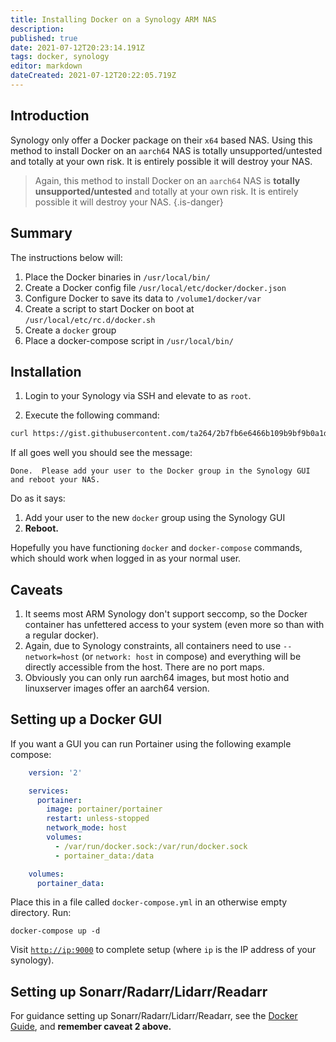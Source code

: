```yaml
---
title: Installing Docker on a Synology ARM NAS
description: 
published: true
date: 2021-07-12T20:23:14.191Z
tags: docker, synology
editor: markdown
dateCreated: 2021-07-12T20:22:05.719Z
---
```


## Introduction

Synology only offer a Docker package on their `x64` based NAS. Using this method to install Docker on an `aarch64` NAS is totally unsupported/untested and totally at your own risk. It is entirely possible it will destroy your NAS.

> Again, this method to install Docker on an `aarch64` NAS is **totally
unsupported/untested** and totally at your own risk. It is entirely
possible it will destroy your NAS. {.is-danger}

## Summary

The instructions below will:

1.  Place the Docker binaries in `/usr/local/bin/`
1.  Create a Docker config file `/usr/local/etc/docker/docker.json`
1.  Configure Docker to save its data to `/volume1/docker/var`
1.  Create a script to start Docker on boot at `/usr/local/etc/rc.d/docker.sh`
1.  Create a `docker` group
1.  Place a docker-compose script in `/usr/local/bin/`

## Installation

1. Login to your Synology via SSH and elevate to as `root`.

1. Execute the following command:

```bash
curl https://gist.githubusercontent.com/ta264/2b7fb6e6466b109b9bf9b0a1d91ebedc/raw/7b11f25c3dce181faa5206aed8051f176cc4e406/get-docker.sh | sh
```

If all goes well you should see the message:

```none
Done.  Please add your user to the Docker group in the Synology GUI and reboot your NAS.
```

Do as it says:

1.  Add your user to the new `docker` group using the Synology GUI
1.  **Reboot.**

Hopefully you have functioning `docker` and `docker-compose` commands, which should work when logged in as your normal user.

## Caveats

1.  It seems most ARM Synology don't support seccomp, so the Docker 
    container has unfettered access to your system (even more so than
    with a regular docker).
1.  Again, due to Synology constraints, all containers need to use
    `--network=host` (or `network: host` in compose) and everything will
    be directly accessible from the host. There are no port maps.
1.  Obviously you can only run aarch64 images, but most hotio and
    linuxserver images offer an aarch64 version.

## Setting up a Docker GUI

If you want a GUI you can run Portainer using the following example
compose:
```yml
    version: '2'

    services:
      portainer:
        image: portainer/portainer
        restart: unless-stopped
        network_mode: host
        volumes:
          - /var/run/docker.sock:/var/run/docker.sock
          - portainer_data:/data

    volumes:
      portainer_data:
```
Place this in a file called `docker-compose.yml` in an otherwise empty directory. Run:

```shell
docker-compose up -d
```

Visit [`http://ip:9000`](http://ip:9000) to complete setup (where `ip` is the IP address of your synology).

## Setting up Sonarr/Radarr/Lidarr/Readarr

For guidance setting up Sonarr/Radarr/Lidarr/Readarr, see the [Docker Guide](/docker-guide), and **remember caveat 2 above.**